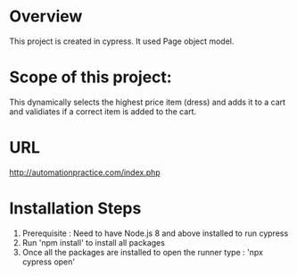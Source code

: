 # Overview
This project is created in cypress. It used Page object model.
# Scope of this project: 
This dynamically selects the highest price item (dress) and adds it to a cart and validiates if a correct item is added to the cart.
# URL 
http://automationpractice.com/index.php
# Installation Steps
1. Prerequisite  : Need to have Node.js 8 and above installed to run cypress  
2. Run 'npm install' to install all packages
3. Once all the packages are installed to open the runner type : 'npx cypress open' 
